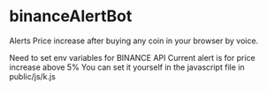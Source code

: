 # binanceAlertBot
Alerts Price increase after buying any coin in your browser by voice.

Need to set env variables for BINANCE API
Current alert is for price increase above 5%
You can set it yourself in the javascript file in public/js/k.js
